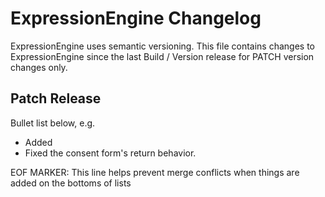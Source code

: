 # ExpressionEngine Changelog

ExpressionEngine uses semantic versioning. This file contains changes to ExpressionEngine since the last Build / Version release for PATCH version changes only.

## Patch Release

Bullet list below, e.g.
- Added <new feature>
- Fixed the consent form's return behavior.



EOF MARKER: This line helps prevent merge conflicts when things are
added on the bottoms of lists
